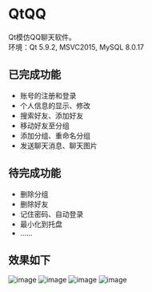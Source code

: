 # QtQQ
Qt模仿QQ聊天软件。  
环境：Qt 5.9.2, MSVC2015, MySQL 8.0.17

## 已完成功能
- 账号的注册和登录
- 个人信息的显示、修改
- 搜索好友、添加好友
- 移动好友至分组
- 添加分组、重命名分组
- 发送聊天消息、聊天图片

## 待完成功能
- 删除分组
- 删除好友
- 记住密码、自动登录
- 最小化到托盘
- ......

## 效果如下
![image](https://github.com/HitChenMx/QtQQ/blob/main/Docs/1-%E7%99%BB%E5%BD%95%E5%8F%8A%E4%B8%BB%E7%95%8C%E9%9D%A2%E6%BC%94%E7%A4%BA.gif)
![image](https://github.com/HitChenMx/QtQQ/blob/main/Docs/2-%E4%B8%AA%E4%BA%BA%E4%BF%A1%E6%81%AF%E4%BF%AE%E6%94%B9%E6%BC%94%E7%A4%BA.gif)
![image](https://github.com/HitChenMx/QtQQ/blob/main/Docs/3-%E6%B7%BB%E5%8A%A0%E5%A5%BD%E5%8F%8B%E6%BC%94%E7%A4%BA.gif)
![image](https://github.com/HitChenMx/QtQQ/blob/main/Docs/4-%E8%81%8A%E5%A4%A9%E5%8A%9F%E8%83%BD%E6%BC%94%E7%A4%BA.gif)
